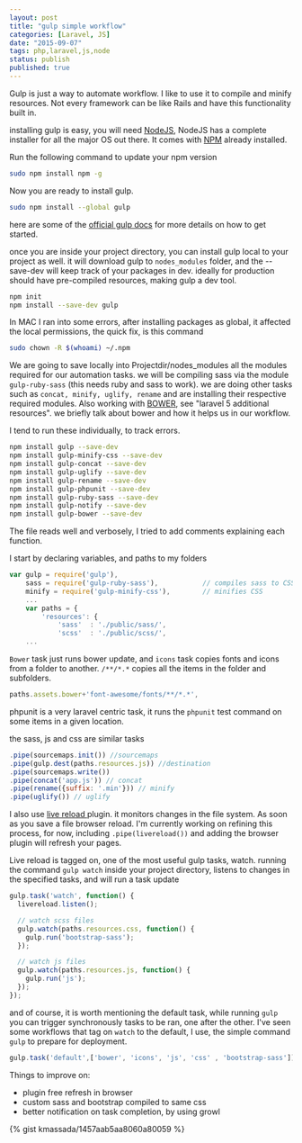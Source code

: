 ```yaml
---
layout: post
title: "gulp simple workflow"
categories: [Laravel, JS]
date: "2015-09-07"
tags: php,laravel,js,node
status: publish
published: true
---
```


Gulp is just a way to automate workflow. I like to use it to compile and minify resources. Not every framework can be like Rails and have this functionality built in.

installing gulp is easy, you will need [NodeJS](https://nodejs.org/en/), NodeJS has a complete installer for all the major OS out there. It comes with [NPM](https://www.npmjs.com) already installed.

Run the following command to update your npm version

~~~ bash
sudo npm install npm -g
~~~

Now you are ready to install gulp.

~~~ bash
sudo npm install --global gulp
~~~

here are some of the [official gulp docs](https://github.com/gulpjs/gulp/tree/master/docs) for more details on how to get started.

once you are inside your project directory, you can install gulp local to your project as well. it will download gulp to `nodes_modules` folder, and the --save-dev will keep track of your packages  in dev. ideally for production should have pre-compiled resources, making gulp a dev tool.

~~~ bash
npm init
npm install --save-dev gulp
~~~

In MAC I ran into some errors, after installing packages as global, it affected the local permissions, the quick fix, is this command

~~~ bash
sudo chown -R $(whoami) ~/.npm
~~~

We are going to save locally into Projectdir/nodes_modules all the modules required for our automation tasks. we will be compiling sass via the module `gulp-ruby-sass` (this needs ruby and sass to work). we are doing other tasks such as `concat, minify, uglify, rename` and are installing their respective required modules. Also working with [BOWER](http://bower.io/), see "laravel 5 additional resources". we briefly talk about bower and how it helps us in our workflow.

I tend to run these individually, to track errors.

~~~ bash
npm install gulp --save-dev
npm install gulp-minify-css --save-dev
npm install gulp-concat --save-dev
npm install gulp-uglify --save-dev
npm install gulp-rename --save-dev
npm install gulp-phpunit --save-dev
npm install gulp-ruby-sass --save-dev
npm install gulp-notify --save-dev
npm install gulp-bower --save-dev
~~~

The file reads well and verbosely, I tried to add comments explaining each function.

I start by declaring variables, and paths to my folders

~~~ javascript
var gulp = require('gulp'),
    sass = require('gulp-ruby-sass'),           // compiles sass to CSS
    minify = require('gulp-minify-css'),        // minifies CSS
    ...
    var paths = {
        'resources': {
            'sass'  : './public/sass/',
            'scss'  : './public/scss/',
    ...
~~~

`Bower` task just runs bower update, and `icons` task copies fonts and icons from a folder to another.
`/**/*.*` copies all the items in the folder and subfolders.

~~~ javascript
paths.assets.bower+'font-awesome/fonts/**/*.*',
~~~

phpunit is a very laravel centric task, it runs the `phpunit` test command on some items in a given location.

the sass, js and css are similar tasks

~~~ javascript
.pipe(sourcemaps.init()) //sourcemaps
.pipe(gulp.dest(paths.resources.js)) //destination
.pipe(sourcemaps.write())
.pipe(concat('app.js')) // concat
.pipe(rename({suffix: '.min'})) // minify
.pipe(uglify()) // uglify
~~~

I also use [live reload ](http://livereload.com)plugin. it monitors changes in the file system. As soon as you save a file browser reload. I'm currently working on refining this process, for now, including `.pipe(livereload())` and adding the browser plugin will refresh your pages.  


Live reload is tagged on, one of the most useful gulp tasks, watch. running the command `gulp watch` inside your project directory, listens to changes in the specified tasks, and will run a task update

~~~ javascript
gulp.task('watch', function() {
  livereload.listen();

  // watch scss files
  gulp.watch(paths.resources.css, function() {
    gulp.run('bootstrap-sass');
  });

  // watch js files
  gulp.watch(paths.resources.js, function() {
    gulp.run('js');
  });
});
~~~

and of course, it is worth mentioning the default task, while running `gulp` you can trigger synchronously tasks to be ran, one after the other. I've seen some workflows that tag on `watch` to the default, I use, the simple command `gulp` to prepare for deployment.

~~~ javascript
gulp.task('default',['bower', 'icons', 'js', 'css' , 'bootstrap-sass']);
~~~

Things to improve on:
- plugin free refresh in browser
- custom sass and bootstrap compiled to same css
- better notification on task completion, by using growl

{% gist kmassada/1457aab5aa8060a80059 %}

